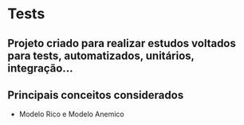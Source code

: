 # Tests

## Projeto criado para realizar estudos voltados para tests, automatizados, unitários, integração...

## Principais conceitos considerados
- Modelo Rico e Modelo Anemico